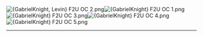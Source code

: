 ![{GabrielKnight, Levin} F2U OC 2.png](https://raw.githubusercontent.com/Klokinator/FE-Repo/main/Portrait%20Repository/Spriting%20Community%20OC's%20(Grouped%20by%20Artist)/GabrielKnight/%7BGabrielKnight,%20Levin%7D%20F2U%20OC%202.png "{GabrielKnight, Levin} F2U OC 2.png")![{GabrielKnight} F2U OC 1.png](https://raw.githubusercontent.com/Klokinator/FE-Repo/main/Portrait%20Repository/Spriting%20Community%20OC's%20(Grouped%20by%20Artist)/GabrielKnight/%7BGabrielKnight%7D%20F2U%20OC%201.png "{GabrielKnight} F2U OC 1.png")![{GabrielKnight} F2U OC 3.png](https://raw.githubusercontent.com/Klokinator/FE-Repo/main/Portrait%20Repository/Spriting%20Community%20OC's%20(Grouped%20by%20Artist)/GabrielKnight/%7BGabrielKnight%7D%20F2U%20OC%203.png "{GabrielKnight} F2U OC 3.png")![{GabrielKnight} F2U OC 4.png](https://raw.githubusercontent.com/Klokinator/FE-Repo/main/Portrait%20Repository/Spriting%20Community%20OC's%20(Grouped%20by%20Artist)/GabrielKnight/%7BGabrielKnight%7D%20F2U%20OC%204.png "{GabrielKnight} F2U OC 4.png")![{GabrielKnight} F2U OC 5.png](https://raw.githubusercontent.com/Klokinator/FE-Repo/main/Portrait%20Repository/Spriting%20Community%20OC's%20(Grouped%20by%20Artist)/GabrielKnight/%7BGabrielKnight%7D%20F2U%20OC%205.png "{GabrielKnight} F2U OC 5.png")



----

